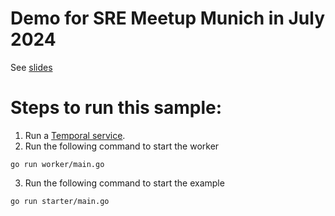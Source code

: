 # Demo for SRE Meetup Munich in July 2024

See [slides](Rollout-Automation-for-ClickHouse-Cloud-with-Temporal.pdf)

# Steps to run this sample:
1) Run a [Temporal service](https://github.com/temporalio/samples-go/tree/main/#how-to-use).
2) Run the following command to start the worker
```
go run worker/main.go
```
3) Run the following command to start the example
```
go run starter/main.go
```

